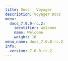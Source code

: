 ```yaml
---
title: Docs | Voyager
description: Voyager Docs
menu:
  docs_7.0.0-rc.2:
    identifier: welcome
    name: Welcome
    weight: 10
menu_name: docs_7.0.0-rc.2
info:
  version: 7.0.0-rc.2
---
```


